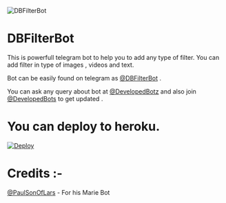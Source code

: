 ![DBFilterBot](https://telegra.ph/file/ab2c76c0709615612f70b.jpg) 

# DBFilterBot

This is powerfull telegram bot to help you to add any type of filter.  You can add filter in type of images , videos and text. 

Bot can be easily found on telegram as [@DBFilterBot](https://telegram.dog/DBFilterBot) .

You can ask any query about bot at [@DevelopedBotz](https://telegram.dog/DevelopedBotz) and also join [@DevelopedBots](https://telegram.dog/DevelopedBots) to get updated .

# You can deploy to heroku. 

[![Deploy](https://www.herokucdn.com/deploy/button.svg)](https://heroku.com/deploy?template=https://github.com/Kunal-Diwan/DBFilterBot)

# Credits :- 

[@PaulSonOfLars](http://github.com/PaulSonOfLars/tgbot) - For his Marie Bot
